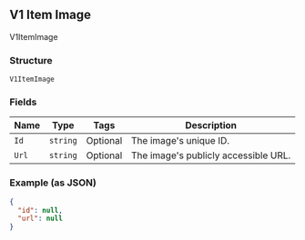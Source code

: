 ## V1 Item Image

V1ItemImage

### Structure

`V1ItemImage`

### Fields

| Name | Type | Tags | Description |
|  --- | --- | --- | --- |
| `Id` | `string` | Optional | The image's unique ID. |
| `Url` | `string` | Optional | The image's publicly accessible URL. |

### Example (as JSON)

```json
{
  "id": null,
  "url": null
}
```

